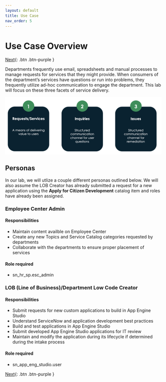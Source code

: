 ```yaml
---
layout: default
title: Use Case
nav_order: 5 
---
```


# Use Case Overview

[Next][NEXT]{: .btn .btn-purple }

Departments frequently use email, spreadsheets and manual processes to manage requests for services that they might provide. When consumers of the department’s services have questions or run into problems, they frequently utilize ad-hoc communication to engage the department. This lab will focus on these three facets of service delivery.

![Use Case Overview](../exercise_0_overview/images/use_case_overview.png)

## Personas

In our lab, we will utlize a couple different personas outlined below. We will also assume the LOB Creator has already submitted a request for a new application using the **Apply for Citizen Development** catalog item and roles have already been assigned.

### Employee Center Admin 

#### Responsibilities

- Maintain content availble on Employee Center
- Create any new Topics and Service Catalog categories requested by departments
- Collaborate with the departments to ensure proper placement of services

#### Role required

- sn_hr_sp.esc_admin

### LOB (Line of Business)/Department Low Code Creator

#### Responsibilities
- Submit requests for new custom applications to build in App Engine Studio
- Understand ServiceNow and application development best practices
- Build and test applications in App Engine Studio
- Submit developed App Engine Studio applications for IT review
- Maintain and modify the application during its lifecycle if determined during the intake process

#### Role required

- sn_app_eng_studio.user

[Next][NEXT]{: .btn .btn-purple }

[NEXT]: ../exercise_1_ec_setup/ec_setup